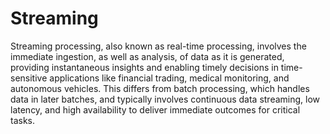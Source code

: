 # Streaming

Streaming processing, also known as real-time processing, involves the immediate ingestion, as well as analysis, of data as it is generated, providing instantaneous insights and enabling timely decisions in time-sensitive applications like financial trading, medical monitoring, and autonomous vehicles. This differs from batch processing, which handles data in later batches, and typically involves continuous data streaming, low latency, and high availability to deliver immediate outcomes for critical tasks.